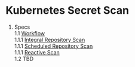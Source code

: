 # Kubernetes Secret Scan

1. Specs  
    1.1 [Workflow](./docs/workflow.md)  
        1.1.1 [Integral Repository Scan](./docs/workflow.md#integral-repository-scan)  
        1.1.1 [Scheduled Repository Scan](./docs/workflow.md#scheduled-repository-scan)  
        1.1.1 [Reactive Scan](./docs/workflow.md#reactive-scan)  
    1.2 TBD